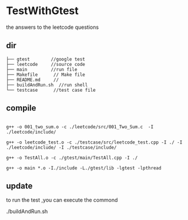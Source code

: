 # TestWithGtest

the answers to the leetcode questions

## dir 
```
├── gtest        //google test
├── leetcode     //source code
├── main         //run file
├── Makefile      // Make file 
├── README.md     //
├── buildAndRun.sh  //run shell
└── testcase      //test case file
```

## compile

```
  
g++ -o 001_two_sum.o -c ./leetcode/src/001_Two_Sum.c  -I ./leetcode/include/

g++ -o leetcode_test.o -c ./testcase/src/leetcode_test.cpp -I ./ -I ./leetcode/include/ -I ./testcase/include/

g++ -o TestAll.o -c ./gtest/main/TestAll.cpp -I ./

g++ -o main *.o -I./include -L./gtest/lib -lgtest -lpthread

```



## update

to run the test ,you can execute the commond 

./buildAndRun.sh 

